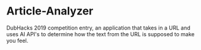 # Article-Analyzer
DubHacks 2019 competition entry, an application that takes in a URL and uses AI API's to determine how the text from the URL is supposed to make you feel.
